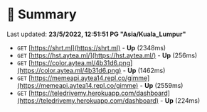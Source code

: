 # 📖 Summary
Last updated: **23/5/2022, 12:51:51 PG "Asia/Kuala_Lumpur"**

- `GET` [https://shrt.ml](https://shrt.ml) - **Up** (2348ms)
- `GET` [https://hst.aytea.ml/](https://hst.aytea.ml/) - **Up** (256ms)
- `GET` [https://color.aytea.ml/4b31d6.png](https://color.aytea.ml/4b31d6.png) - **Up** (1462ms)
- `GET` [https://memeapi.aytea14.repl.co/gimme](https://memeapi.aytea14.repl.co/gimme) - **Up** (2559ms)
- `GET` [https://teledrivemy.herokuapp.com/dashboard](https://teledrivemy.herokuapp.com/dashboard) - **Up** (224ms)
